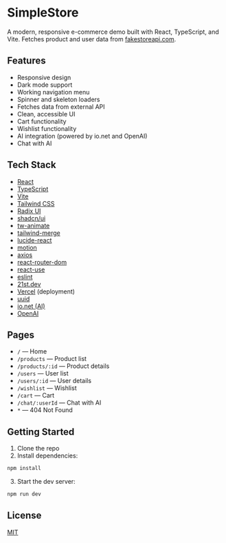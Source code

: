 # SimpleStore

A modern, responsive e-commerce demo built with React, TypeScript, and Vite. Fetches product and user data from [fakestoreapi.com](https://fakestoreapi.com/).

## Features

- Responsive design
- Dark mode support
- Working navigation menu
- Spinner and skeleton loaders
- Fetches data from external API
- Clean, accessible UI
- Cart functionality
- Wishlist functionality
- AI integration (powered by io.net and OpenAI)
- Chat with AI

## Tech Stack

- [React](https://react.dev/)
- [TypeScript](https://www.typescriptlang.org/)
- [Vite](https://vitejs.dev/)
- [Tailwind CSS](https://tailwindcss.com/)
- [Radix UI](https://www.radix-ui.com/)
- [shadcn/ui](https://ui.shadcn.com/)
- [tw-animate](https://github.com/steven-tey/tw-animate)
- [tailwind-merge](https://github.com/dcastil/tailwind-merge)
- [lucide-react](https://lucide.dev/)
- [motion](https://motion.dev/)
- [axios](https://axios-http.com/)
- [react-router-dom](https://reactrouter.com/)
- [react-use](https://github.com/streamich/react-use)
- [eslint](https://eslint.org/)
- [21st.dev](https://21st.dev/)
- [Vercel](https://vercel.com/) (deployment)
- [uuid](https://github.com/uuidjs/uuid)
- [io.net (AI)](https://io.net/)
- [OpenAI](https://openai.com/)

## Pages

- `/` — Home
- `/products` — Product list
- `/products/:id` — Product details
- `/users` — User list
- `/users/:id` — User details
- `/wishlist` — Wishlist
- `/cart` — Cart
- `/chat/:userId` — Chat with AI
- `*` — 404 Not Found

## Getting Started

1. Clone the repo
2. Install dependencies:

```bash
npm install
```

3. Start the dev server:

```bash
npm run dev
```

## License

[MIT](./LICENSE)
